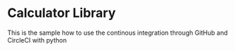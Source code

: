 # Calculator Library

This is the sample how to use the continous integration through GitHub and CircleCI with python
